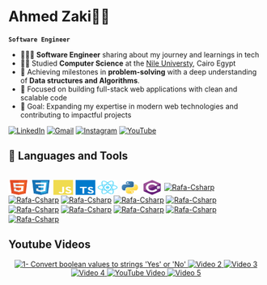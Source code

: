 # Ahmed Zaki🧑‍💻

**`Software Engineer`**

<!--
**ahmmedzakii/ahmmedzakii** is a ✨ _special_ ✨ repository because its `README.md` (this file) appears on your GitHub profile.

Here are some ideas to get you started:
-->

- 👩🏻‍💻 <b>Software Engineer</b> sharing about my journey and learnings in tech <br/>
- 👨‍🎓 Studied <b>Computer Science</b> at the [Nile Universty](https://www.nu.edu.eg/), Cairo Egypt<br/>
- 🧩 Achieving milestones in <b>problem-solving</b> with a deep understanding of <b>Data structures and Algorithms</b>.
- 🚀 Focused on building full-stack web applications with clean and scalable code <br/>
- 🎯 Goal: Expanding my expertise in modern web technologies and contributing to impactful projects <br/>


[![LinkedIn](https://img.shields.io/badge/linkedin-%230077B5.svg?style=for-the-badge&logo=linkedin&logoColor=white)](https://www.linkedin.com/in/ahmed-zaki-907026342/)
[![Gmail](https://img.shields.io/badge/Gmail-D14836?style=for-the-badge&logo=gmail&logoColor=white)](ahmedzakizakijr@gmail.com)
[![Instagram](https://img.shields.io/badge/Instagram-%23E4405F.svg?style=for-the-badge&logo=Instagram&logoColor=white)](https://www.instagram.com/ahmmedzakii_/?utm_source=ig_web_button_share_sheet)
[![YouTube](https://img.shields.io/badge/YouTube-%23FF0000.svg?style=for-the-badge&logo=YouTube&logoColor=white)](https://www.youtube.com/@AhmeedZaki) 

<!--![Anurag's GitHub stats](https://github-readme-stats.vercel.app/api?username=ahmmedzakii&show_icons=true&theme=radical)-->

## 🧰 Languages and Tools






<div dir="auto"><br>
  <a target="_blank" rel="noopener noreferrer nofollow" href="https://raw.githubusercontent.com/devicons/devicon/master/icons/html5/html5-original.svg"><img align="center" alt="Rafa-HTML" height="30" width="40" src="https://raw.githubusercontent.com/devicons/devicon/master/icons/html5/html5-original.svg" style="max-width: 100%; height: auto; max-height: 30px;"></a>
  <a target="_blank" rel="noopener noreferrer nofollow" href="https://raw.githubusercontent.com/devicons/devicon/master/icons/css3/css3-original.svg"><img align="center" alt="Rafa-CSS" height="30" width="40" src="https://raw.githubusercontent.com/devicons/devicon/master/icons/css3/css3-original.svg" style="max-width: 100%; height: auto; max-height: 30px;"></a>
  <a target="_blank" rel="noopener noreferrer nofollow" href="https://raw.githubusercontent.com/devicons/devicon/master/icons/javascript/javascript-plain.svg"><img align="center" alt="Rafa-Js" height="30" width="40" src="https://raw.githubusercontent.com/devicons/devicon/master/icons/javascript/javascript-plain.svg" style="max-width: 100%; height: auto; max-height: 30px;"></a>
  <a target="_blank" rel="noopener noreferrer nofollow" href="https://raw.githubusercontent.com/devicons/devicon/master/icons/typescript/typescript-plain.svg"><img align="center" alt="Rafa-Ts" height="30" width="40" src="https://raw.githubusercontent.com/devicons/devicon/master/icons/typescript/typescript-plain.svg" style="max-width: 100%; height: auto; max-height: 30px;"></a>
  <a target="_blank" rel="noopener noreferrer nofollow" href="https://raw.githubusercontent.com/devicons/devicon/master/icons/react/react-original.svg"><img align="center" alt="Rafa-React" height="30" width="40" src="https://raw.githubusercontent.com/devicons/devicon/master/icons/react/react-original.svg" style="max-width: 100%; height: auto; max-height: 30px;"></a>
  <a target="_blank" rel="noopener noreferrer nofollow" href="https://raw.githubusercontent.com/devicons/devicon/master/icons/python/python-original.svg"><img align="center" alt="Rafa-Python" height="30" width="40" src="https://raw.githubusercontent.com/devicons/devicon/master/icons/python/python-original.svg" style="max-width: 100%; height: auto; max-height: 30px;"></a>
  <a target="_blank" rel="noopener noreferrer nofollow" href="https://raw.githubusercontent.com/devicons/devicon/master/icons/csharp/csharp-original.svg"><img align="center" alt="Rafa-Csharp" height="30" width="40" src="https://raw.githubusercontent.com/devicons/devicon/master/icons/csharp/csharp-original.svg" style="max-width: 100%; height: auto; max-height: 30px;"></a>
  <a target="_blank" rel="noopener noreferrer nofollow" href="https://raw.githubusercontent.com/devicons/devicon/master/icons/csharp/csharp-original.svg"    
    ><img align="center" alt="Rafa-Csharp" height="30" width="40" src="https://cdn.jsdelivr.net/gh/devicons/devicon@latest/icons/vuejs/vuejs-original-wordmark.svg" style="max-width: 100%; height: auto; max-height: 30px;"></a>     
  <a target="_blank" rel="noopener noreferrer nofollow" href="https://raw.githubusercontent.com/devicons/devicon/master/icons/csharp/csharp-original.svg"    
    ><img align="center" alt="Rafa-Csharp" height="30" width="40" src="https://cdn.jsdelivr.net/gh/devicons/devicon@latest/icons/git/git-original.svg" style="max-width: 100%; height: auto; max-height: 30px;"></a>       
  <a target="_blank" rel="noopener noreferrer nofollow" href="https://raw.githubusercontent.com/devicons/devicon/master/icons/csharp/csharp-original.svg"    
    ><img align="center" alt="Rafa-Csharp" height="30" width="40" src="https://cdn.jsdelivr.net/gh/devicons/devicon@latest/icons/tailwindcss/tailwindcss-original-wordmark.svg" style="max-width: 100%; height: auto; max-height: 30px;"></a>         
  <a target="_blank" rel="noopener noreferrer nofollow" href="https://raw.githubusercontent.com/devicons/devicon/master/icons/csharp/csharp-original.svg"    
    ><img align="center" alt="Rafa-Csharp" height="30" width="40" src="https://cdn.jsdelivr.net/gh/devicons/devicon@latest/icons/bootstrap/bootstrap-original.svg" style="max-width: 100%; height: auto; max-height: 30px;"></a>    
  <a target="_blank" rel="noopener noreferrer nofollow" href="https://raw.githubusercontent.com/devicons/devicon/master/icons/csharp/csharp-original.svg"    
    ><img align="center" alt="Rafa-Csharp" height="30" width="40" src="https://cdn.jsdelivr.net/gh/devicons/devicon@latest/icons/reactnative/reactnative-original-wordmark.svg" style="max-width: 100%; height: auto; max-height: 30px;"></a>          
  <a target="_blank" rel="noopener noreferrer nofollow" href="https://raw.githubusercontent.com/devicons/devicon/master/icons/csharp/csharp-original.svg"    
    ><img align="center" alt="Rafa-Csharp" height="30" width="40" src="https://cdn.jsdelivr.net/gh/devicons/devicon@latest/icons/cplusplus/cplusplus-original.svg" style="max-width: 100%; height: auto; max-height: 30px;"></a>          
  <a target="_blank" rel="noopener noreferrer nofollow" href="https://raw.githubusercontent.com/devicons/devicon/master/icons/csharp/csharp-original.svg"    
    ><img align="center" alt="Rafa-Csharp" height="30" width="40" src="https://cdn.jsdelivr.net/gh/devicons/devicon@latest/icons/python/python-original.svg" style="max-width: 100%; height: auto; max-height: 30px;"></a>          
  <a target="_blank" rel="noopener noreferrer nofollow" href="https://raw.githubusercontent.com/devicons/devicon/master/icons/csharp/csharp-original.svg"    
    ><img align="center" alt="Rafa-Csharp" height="30" width="40" src="https://cdn.jsdelivr.net/gh/devicons/devicon@latest/icons/mysql/mysql-original-wordmark.svg" style="max-width: 100%; height: auto; max-height: 30px;"></a>          
  <a target="_blank" rel="noopener noreferrer nofollow" href="https://raw.githubusercontent.com/devicons/devicon/master/icons/csharp/csharp-original.svg"    
    ><img align="center" alt="Rafa-Csharp" height="30" width="40" src="https://cdn.jsdelivr.net/gh/devicons/devicon@latest/icons/postgresql/postgresql-original-wordmark.svg" style="max-width: 100%; height: auto; max-height: 30px;"></a>          
  <a target="_blank" rel="noopener noreferrer nofollow" href="https://raw.githubusercontent.com/devicons/devicon/master/icons/csharp/csharp-original.svg"    
    ><img align="center" alt="Rafa-Csharp" height="30" width="40" src="https://cdn.jsdelivr.net/gh/devicons/devicon@latest/icons/github/github-original.svg" style="max-width: 100%; height: auto; max-height: 30px;"></a>          
</div>


<!--![HTML5](https://img.shields.io/badge/html5-%23E34F26.svg?style=for-the-badge&logo=html5&logoColor=white)
![CSS3](https://img.shields.io/badge/css3-%231572B6.svg?style=for-the-badge&logo=css3&logoColor=white)
![JavaScript](https://img.shields.io/badge/javascript-%23323330.svg?style=for-the-badge&logo=javascript&logoColor=%23F7DF1E)
![React](https://img.shields.io/badge/react-%2320232a.svg?style=for-the-badge&logo=react&logoColor=%2361DAFB)
![React Native](https://img.shields.io/badge/react_native-%2320232a.svg?style=for-the-badge&logo=react&logoColor=%2361DAFB)
![Vue.js](https://img.shields.io/badge/vuejs-%2335495e.svg?style=for-the-badge&logo=vuedotjs&logoColor=%234FC08D)
![Git](https://img.shields.io/badge/git-%23F05033.svg?style=for-the-badge&logo=git&logoColor=white)
![Figma](https://img.shields.io/badge/figma-%23F24E1E.svg?style=for-the-badge&logo=figma&logoColor=white)
![C++](https://img.shields.io/badge/c++-%2300599C.svg?style=for-the-badge&logo=c%2B%2B&logoColor=white)
![C](https://img.shields.io/badge/c-%2300599C.svg?style=for-the-badge&logo=c&logoColor=white)
![Python](https://img.shields.io/badge/python-3670A0?style=for-the-badge&logo=python&logoColor=ffdd54)
![TailwindCSS](https://img.shields.io/badge/tailwindcss-%2338B2AC.svg?style=for-the-badge&logo=tailwind-css&logoColor=white)
![Bootstrap](https://img.shields.io/badge/bootstrap-%238511FA.svg?style=for-the-badge&logo=bootstrap&logoColor=white)
![MySQL](https://img.shields.io/badge/mysql-4479A1.svg?style=for-the-badge&logo=mysql&logoColor=white)
![NodeJS](https://img.shields.io/badge/node.js-6DA55F?style=for-the-badge&logo=node.js&logoColor=white)-->

## Youtube Videos
<p align="center">
  <a href="https://youtu.be/GbqJ8KNPJoA?si=37mxriNpLnGPE3Xc" target="_blank">
    <img src="https://ytcards.demolab.com/?id=GbqJ8KNPJoA&title=Convert+boolean+values+to+strings+'Yes'+or+'No'&lang=en&background_color=%230d1117&title_color=%23ffffff&stats_color=%23dedede&max_title_lines=1&width=250&border_radius=10" alt="1- Convert boolean values to strings 'Yes' or 'No'">
  </a>
  <a href="https://youtu.be/zNJF9oj1gWc?si=9SC6K6Xr9FxK3eBO" target="_blank">
    <img src="https://ytcards.demolab.com/?id=zNJF9oj1gWc&title=Merging+sorted+integer+arrays2&lang=en&background_color=%230d1117&title_color=%23ffffff&stats_color=%23dedede&max_title_lines=1&width=250&border_radius=10" alt="Video 2">
  </a>
  <a href="https://youtu.be/Z7D8ioMP1jU?si=zjTLXilX7-k_uQvm" target="_blank">
    <img src="https://ytcards.demolab.com/?id=Z7D8ioMP1jU&title=Area+or+Perimeter&lang=en&background_color=%230d1117&title_color=%23ffffff&stats_color=%23dedede&max_title_lines=1&width=250&border_radius=10" alt="Video 3">
  </a>
  <a href="https://youtu.be/jtp6l-9-z0k?si=RBY3Chh4UV07VjZd" target="_blank">
    <img src="https://ytcards.demolab.com/?id=jtp6l-9-z0k&title=Sum+mixed+Array&lang=en&background_color=%230d1117&title_color=%23ffffff&stats_color=%23dedede&max_title_lines=1&width=250&border_radius=10" alt="Video 4">
  </a>
    <a href="https://youtu.be/YYoVIKskaqM?si=Yw7BX8wusv78ydsI" target="_blank">
    <img src="https://ytcards.demolab.com/?id=YYoVIKskaqM&title=Ensure+question&lang=en&background_color=%230d1117&title_color=%23ffffff&stats_color=%23dedede&max_title_lines=1&width=250&border_radius=10" alt="YouTube Video">
  </a>
  <a href="https://youtu.be/vDXwKWigDTg?si=um9aH1oaJ4wl89l4" target="_blank">
    <img src="https://ytcards.demolab.com/?id=vDXwKWigDTg&title=Convert+String+To+Array&lang=en&background_color=%230d1117&title_color=%23ffffff&stats_color=%23dedede&max_title_lines=1&width=250&border_radius=10" alt="Video 5">
  </a>
</p>


